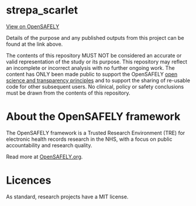 # strepa_scarlet

[View on OpenSAFELY](https://jobs.opensafely.org/repo/https%253A%252F%252Fgithub.com%252Fopensafely%252Fstrepa_scarlet)

Details of the purpose and any published outputs from this project can be found at the link above.

The contents of this repository MUST NOT be considered an accurate or valid representation of the study or its purpose. 
This repository may reflect an incomplete or incorrect analysis with no further ongoing work.
The content has ONLY been made public to support the OpenSAFELY [open science and transparency principles](https://www.opensafely.org/about/#contributing-to-best-practice-around-open-science) and to support the sharing of re-usable code for other subsequent users.
No clinical, policy or safety conclusions must be drawn from the contents of this repository.

# About the OpenSAFELY framework

The OpenSAFELY framework is a Trusted Research Environment (TRE) for electronic
health records research in the NHS, with a focus on public accountability and
research quality.

Read more at [OpenSAFELY.org](https://opensafely.org).

# Licences
As standard, research projects have a MIT license. 
